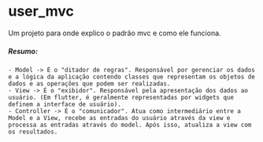 # user_mvc

Um projeto para onde explico o padrão mvc e como ele funciona.

##### Resumo:
    - Model -> É o "ditador de regras". Responsável por gerenciar os dados e a lógica da aplicação contendo classes que representam os objetos de dados e as operações que podem ser realizadas.
    - View -> É o "exibidor". Responsável pela apresentação dos dados ao usuário. (Em flutter, é geralmente representadas por widgets que definem a interface de usuário).
    - Controller -> É o "comunicador". Atua como intermediário entre a Model e a View, recebe as entradas do usuário através da view e processa as entradas através do model. Após isso, atualiza a view com os resultados.